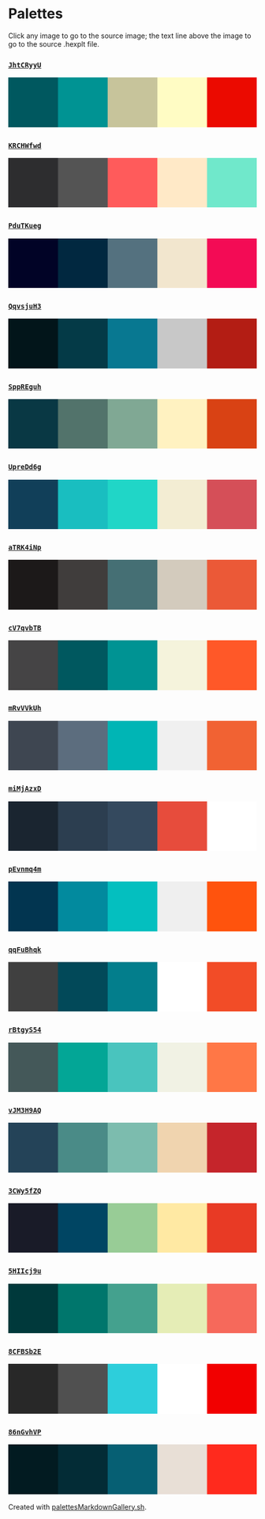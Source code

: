 # Palettes

Click any image to go to the source image; the text line above the image to go to the source .hexplt file.

### [`JhtCRyyU`](JhtCRyyU.hexplt)

[ ![JhtCRyyU.png](JhtCRyyU.png) ](JhtCRyyU.png)

### [`KRCHWfwd`](KRCHWfwd.hexplt)

[ ![KRCHWfwd.png](KRCHWfwd.png) ](KRCHWfwd.png)

### [`PduTKueg`](PduTKueg.hexplt)

[ ![PduTKueg.png](PduTKueg.png) ](PduTKueg.png)

### [`QqvsjuH3`](QqvsjuH3.hexplt)

[ ![QqvsjuH3.png](QqvsjuH3.png) ](QqvsjuH3.png)

### [`SppREguh`](SppREguh.hexplt)

[ ![SppREguh.png](SppREguh.png) ](SppREguh.png)

### [`UpreDd6g`](UpreDd6g.hexplt)

[ ![UpreDd6g.png](UpreDd6g.png) ](UpreDd6g.png)

### [`aTRK4iNp`](aTRK4iNp.hexplt)

[ ![aTRK4iNp.png](aTRK4iNp.png) ](aTRK4iNp.png)

### [`cV7qvbTB`](cV7qvbTB.hexplt)

[ ![cV7qvbTB.png](cV7qvbTB.png) ](cV7qvbTB.png)

### [`mRvVVkUh`](mRvVVkUh.hexplt)

[ ![mRvVVkUh.png](mRvVVkUh.png) ](mRvVVkUh.png)

### [`miMjAzxD`](miMjAzxD.hexplt)

[ ![miMjAzxD.png](miMjAzxD.png) ](miMjAzxD.png)

### [`pEvnmq4m`](pEvnmq4m.hexplt)

[ ![pEvnmq4m.png](pEvnmq4m.png) ](pEvnmq4m.png)

### [`qqFuBhqk`](qqFuBhqk.hexplt)

[ ![qqFuBhqk.png](qqFuBhqk.png) ](qqFuBhqk.png)

### [`rBtgyS54`](rBtgyS54.hexplt)

[ ![rBtgyS54.png](rBtgyS54.png) ](rBtgyS54.png)

### [`vJM3H9AQ`](vJM3H9AQ.hexplt)

[ ![vJM3H9AQ.png](vJM3H9AQ.png) ](vJM3H9AQ.png)

### [`3CWy5fZQ`](3CWy5fZQ.hexplt)

[ ![3CWy5fZQ.png](3CWy5fZQ.png) ](3CWy5fZQ.png)

### [`5HIIcj9u`](5HIIcj9u.hexplt)

[ ![5HIIcj9u.png](5HIIcj9u.png) ](5HIIcj9u.png)

### [`8CFBSb2E`](8CFBSb2E.hexplt)

[ ![8CFBSb2E.png](8CFBSb2E.png) ](8CFBSb2E.png)

### [`86nGvhVP`](86nGvhVP.hexplt)

[ ![86nGvhVP.png](86nGvhVP.png) ](86nGvhVP.png)

Created with [palettesMarkdownGallery.sh](https://github.com/earthbound19/_ebDev/blob/master/scripts/palettesMarkdownGallery.sh).